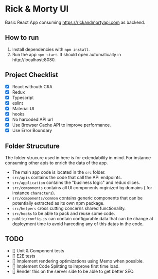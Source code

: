 # Rick & Morty UI

Basic React App consuming https://rickandmortyapi.com as backend.

## How to run

1. Install dependencies with `npm install`.
2. Run the app `npm start`. It should open automatically in http://localhost:8080.

## Project Checklist

 - [X] React withouth CRA
 - [X] Redux
 - [X] Typescript
 - [X] eslint
 - [X] Material UI
 - [X] hooks
 - [X] No harcoded API url
 - [X] Use Browser Cache API to improve performance.
 - [X] Use Error Boundary

## Folder Strucuture

The folder strucure used in here is for extendability in mind. For instance consuming other apis to enrich the data of the app.

- The main app code is located in the `src` folder.
- `src/apis` contains the code that call the API endpoints.
- `src/application` contains the "business logic" and redux slices.
- `src/components` contains all UI components orginized by domains ( for instance `characters`).
- `src/components/common` contains generic components that can be potentially extracted as its own npm package.
- `src/helpers` cross cutting concerns shared functionality.
- `src/hooks` to be able to pack and reuse some code.
- `public/config.js` can contain configurable data that can be change at deployment time to avoid harcoding any of this datas in the code.

## TODO

- [] Unit & Component tests
- [] E2E tests
- [] Implement rendering optimizations using Memo when possible.
- [] Implement Code Splitting to improve first time load.
- [] Render this on the server side to be able to get better SEO.
